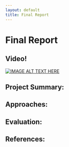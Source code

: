 ```yaml
---
layout: default
title: Final Report
---
```


# Final Report


## Video!

[![IMAGE ALT TEXT HERE](https://img.youtube.com/vi/YOUTUBE_VIDEO_ID_HERE/0.jpg)](https://www.youtube.com/watch?v=YOUTUBE_VIDEO_ID_HERE)



## Project Summary:


## Approaches:



## Evaluation:


## References:


